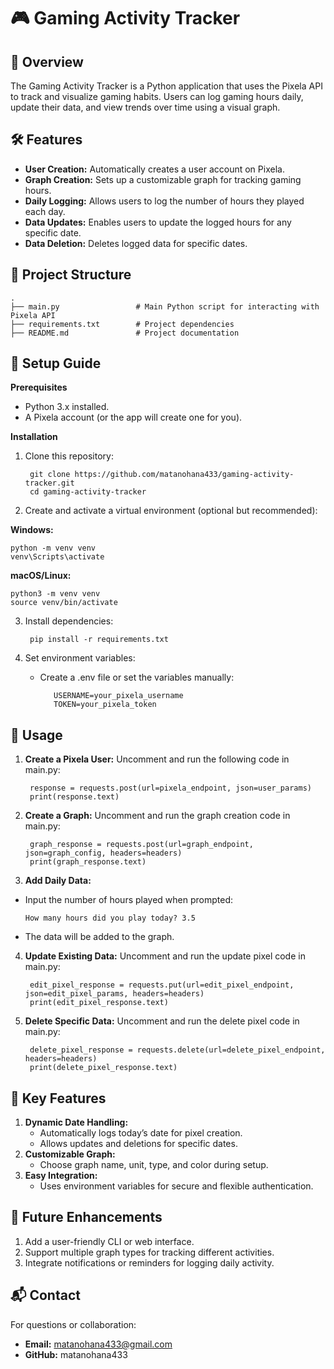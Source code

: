 # 🎮 Gaming Activity Tracker

## 🌟 Overview

The Gaming Activity Tracker is a Python application that uses the Pixela API to track and visualize gaming habits. Users can log gaming hours daily, update their data, and view trends over time using a visual graph.

## 🛠 Features
* **User Creation:** Automatically creates a user account on Pixela.
* **Graph Creation:** Sets up a customizable graph for tracking gaming hours.
* **Daily Logging:** Allows users to log the number of hours they played each day.
* **Data Updates:** Enables users to update the logged hours for any specific date.
* **Data Deletion:** Deletes logged data for specific dates.

## 📂 Project Structure


    .
    ├── main.py                 # Main Python script for interacting with Pixela API
    ├── requirements.txt        # Project dependencies 
    ├── README.md               # Project documentation
## 🔧 Setup Guide

**Prerequisites**

* Python 3.x installed.
* A Pixela account (or the app will create one for you).

**Installation**

1. Clone this repository:


        git clone https://github.com/matanohana433/gaming-activity-tracker.git
        cd gaming-activity-tracker
2. Create and activate a virtual environment (optional but recommended):

**Windows:**

    python -m venv venv
    venv\Scripts\activate
**macOS/Linux:**

    python3 -m venv venv
    source venv/bin/activate
3. Install dependencies:


        pip install -r requirements.txt
4. Set environment variables:

   * Create a .env file or set the variables manually:


            USERNAME=your_pixela_username
            TOKEN=your_pixela_token
## 🚀 Usage

1. **Create a Pixela User:** Uncomment and run the following code in main.py:


        response = requests.post(url=pixela_endpoint, json=user_params)
        print(response.text)
2. **Create a Graph:** Uncomment and run the graph creation code in main.py:


        graph_response = requests.post(url=graph_endpoint, json=graph_config, headers=headers)
        print(graph_response.text)
3. **Add Daily Data:**

* Input the number of hours played when prompted:


      How many hours did you play today? 3.5

* The data will be added to the graph.

4. **Update Existing Data:** Uncomment and run the update pixel code in main.py:


        edit_pixel_response = requests.put(url=edit_pixel_endpoint, json=edit_pixel_params, headers=headers)
        print(edit_pixel_response.text)
5. **Delete Specific Data:** Uncomment and run the delete pixel code in main.py:


        delete_pixel_response = requests.delete(url=delete_pixel_endpoint, headers=headers)
        print(delete_pixel_response.text)
## 🌟 Key Features

1. **Dynamic Date Handling:**
   * Automatically logs today’s date for pixel creation.
   * Allows updates and deletions for specific dates.
2. **Customizable Graph:**
   * Choose graph name, unit, type, and color during setup.
3. **Easy Integration:**
   * Uses environment variables for secure and flexible authentication.

## 🚀 Future Enhancements

1. Add a user-friendly CLI or web interface.
2. Support multiple graph types for tracking different activities.
3. Integrate notifications or reminders for logging daily activity.

## 📬 Contact

For questions or collaboration:

* **Email:** matanohana433@gmail.com
* **GitHub:** matanohana433
